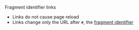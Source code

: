 Fragment identifier links

 * Links do not cause page reload
 * Links change only the URL after `#`, the [fragment identifier](http://en.wikipedia.org/wiki/Fragment_identifier)

